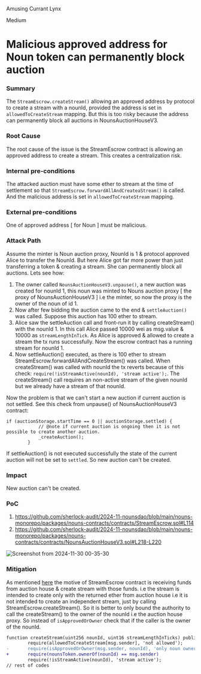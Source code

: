 Amusing Currant Lynx

Medium

# Malicious approved address for Noun token can permanently block auction

### Summary

The `StreamEscrow.createStream()` allowing an approved address by protocol to create a stream with a nounId, provided the address is set in `allowedToCreateStream` mapping. But this is too risky because the address can permanently block all auctions in NounsAuctionHouseV3.

### Root Cause

The root cause of the issue is the StreamEscrow contract is allowing an approved address to create a stream. This creates a centralization risk.

### Internal pre-conditions

The attacked auction must have some ether to stream at the time of settlement so that `StreamEscrow.forwardAllAndCreateaStream()` is called. And the malicious address is set in `allowedToCreateStream` mapping.

### External pre-conditions

One of approved address [ for Noun ] must be malicious.

### Attack Path

Assume the minter is Noun auction proxy, NounId is 1 & protocol approved Alice to transfer the NounId. But here Alice got far more power than just transferring a token & creating a stream. She can permanently block all auctions. Lets see how:
1. The owner called `NounsAuctionHouseV3.unpause()`, a new auction was created for nounId 1, this noun was minted to Nouns auction proxy [ the proxy of NounsAuctionHouseV3 ] i.e the minter, so now the proxy is the owner of the noun of id 1. 
2. Now after few bidding the auction came to the end & `settleAuction()` was called. Suppose this auction has 100 ether to stream.
3. Alice saw the settleAuction call and front-run it by calling createStream() with the nounId 1. In this call Alice passed 10000 wei as msg.value & 10000 as `streamLengthInTick`. As Alice is approved & allowed to create a stream the tx runs successfully. Now the escrow contract has a running stream for nounId 1. 
4. Now settleAuction() executed, as there is 100 ether to stream StreamEscrow.forwardAllAndCreateStream() was called. When createStream() was called with nounId the tx reverts because of this check: `require(!isStreamActive(nounId), 'stream active');`. The createStream() call requires an non-active stream of the given nounId but we already have a stream of that nounId.

Now the problem is that we can't start a new auction if current auction is not settled. See this check from unpause() of NounsAuctionHouseV3 contract:
```solidity
if (auctionStorage.startTime == 0 || auctionStorage.settled) {
            // @note if current auction is ongoing then it is not possible to create another auction.
            _createAuction();
        }
```
If settleAuction() is not executed successfully the state of the current auction will not be set to `settled`.
So new auction can't be created.

### Impact

New auction can't be created.

### PoC

1. https://github.com/sherlock-audit/2024-11-nounsdao/blob/main/nouns-monorepo/packages/nouns-contracts/contracts/StreamEscrow.sol#L114
2. https://github.com/sherlock-audit/2024-11-nounsdao/blob/main/nouns-monorepo/packages/nouns-contracts/contracts/NounsAuctionHouseV3.sol#L218-L220

![Screenshot from 2024-11-30 00-35-30](https://github.com/user-attachments/assets/c9e01e92-302f-4c71-a3c1-7c395ed1863b)

### Mitigation

As mentioned [here](https://docs.google.com/document/d/1gxLSkRQooJtcqMm3I86cOJpsnaObwEE5ergqkSl87kM/edit?tab=t.0#heading=h.p14tiiul54xj) the motive of StreamEscrow contract is receiving funds from auction house & create stream with those funds. i.e the stream is intended to create only with the returned ether from auction house i.e it is not intended to create an independent stream, just by calling StreamEscrow.createStream(). So it is better to only bound the authority to call the createStream() to the owner of the nounId i.e the auction house proxy. So instead of `isApprovedOrOwner` check that if the caller is the owner of the nounId. 
```diff
function createStream(uint256 nounId, uint16 streamLengthInTicks) public payable {
        require(allowedToCreateStream[msg.sender], 'not allowed');
-       require(isApprovedOrOwner(msg.sender, nounId), 'only noun owner or approved');
+       require(nounsToken.ownerOf(nounId) == msg.sender)
        require(!isStreamActive(nounId), 'stream active');
// rest of codes
```